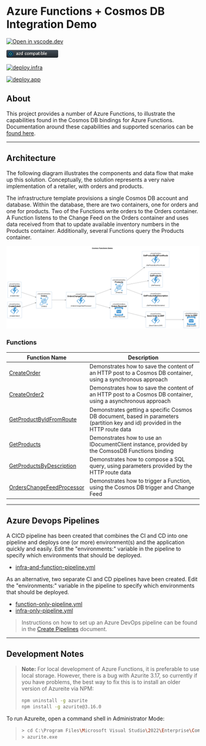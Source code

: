 # Azure Functions + Cosmos DB Integration Demo

[![Open in vscode.dev](https://img.shields.io/badge/Open%20in-vscode.dev-blue)][1]

[1]: https://vscode.dev/github/lluppesms/functions.demo/

![azd Compatible](/Docs/images/AZD_Compatible.png)

[![deploy.infra](https://github.com/lluppesms/functions.demo/actions/workflows/deploy-infra.yml/badge.svg)](https://github.com/lluppesms/functions.demo/actions/workflows/deploy-infra.yml)

[![deploy.app](https://github.com/lluppesms/functions.demo/actions/workflows/deploy-function.yml/badge.svg)](https://github.com/lluppesms/functions.demo/actions/workflows/deploy-function.yml)

## About

This project provides a number of Azure Functions, to illustrate the capabilities found in the Cosmos DB bindings for Azure Functions.  Documentation around these capabilities and supported scenarios can be [found here](https://docs.microsoft.com/en-us/azure/azure-functions/functions-bindings-cosmosdb-v2).

---

## Architecture

The following diagram illustrates the components and data flow that make up this solution.  Conceptually, the solution represents a very naive implementation of a retailer, with orders and products.

The infrastructure template provisions a single Cosmos DB account and database.  Within the database, there are two containers, one for orders and one for products.  Two of the Functions write orders to the Orders container.  A Function listens to the Change Feed on the Orders container and uses data received from that to update available inventory numbers in the Products container.  Additionally, several Functions query the Products container.

![Architecture Diagram](/out/docs/architecture/Cosmos%20Functions%20Demo.png)

### Functions

| Function Name             | Description                              |
|---------------------------|------------------------------------------|
| [CreateOrder](CosmosFunctionsDemo/Functions/CreateOrder.cs)               | Demonstrates how to save the content of an HTTP post to a Cosmos DB container, using a synchronous approach |
| [CreateOrder2](CosmosFunctionsDemo/Functions/CreateOrder2.cs)              | Demonstrates how to save the content of an HTTP post to a Cosmos DB container, using a asynchronous approach |
| [GetProductByIdFromRoute](CosmosFunctionsDemo/Functions/GetProductByIdFromRoute.cs)   | Demonstrates getting a specific Cosmos DB document, based in parameters (partition key and id) provided in the HTTP route data |
| [GetProducts](CosmosFunctionsDemo/Functions/GetProducts.cs)               | Demonstrates how to use an IDocumentClient instance, provided by the ComsosDB Functions binding |
| [GetProductsByDescription](CosmosFunctionsDemo/Functions/GetProductsByDescription.cs)  | Demonstrates how to compose a SQL query, using parameters provided by the HTTP route data |
| [OrdersChangeFeedProcessor](CosmosFunctionsDemo/Functions/OrdersChangeFeedProcessor.cs) | Demonstrates how to trigger a Function, using the Cosmos DB trigger and Change Feed |

---

## Azure Devops Pipelines

A CICD pipeline has been created that combines the CI and CD into one pipeline and deploys one (or more) environment(s) and the application quickly and easily. Edit the "environments:" variable in the pipeline to specify which environments that should be deployed.

- [infra-and-function-pipeline.yml](.infrastructure/deploy/infra-and-function-pipeline.yml)

As an alternative, two separate CI and CD pipelines have been created. Edit the "environments:" variable in the pipeline to specify which environments that should be deployed.

- [function-only-pipeline.yml](.infrastructure/deploy/function-only-pipeline.yml)
- [infra-only-pipeline.yml](.infrastructure/deploy/infra-only-pipeline.yml)

> Instructions on how to set up an Azure DevOps pipeline can be found in the [Create Pipelines](.infrastructure/docs/Create-Pipeline.md) document.

---

## Development Notes

> **Note:**
> For local development of Azure Functions, it is preferable to use local storage.  However, there is a bug with Azurite 3.17, so currently if you have problems, the best way to fix this is to install an older version of Azureite via NPM:
>
> ``` bash
> npm uninstall -g azurite
> npm install -g azurite@3.16.0
> ```

To run Azureite, open a command shell in Administrator Mode:
> ``` bash
> > cd C:\Program Files\Microsoft Visual Studio\2022\Enterprise\Common7\IDE\Extensions\Microsoft\Azure Storage Emulator
> > azurite.exe
> ```
